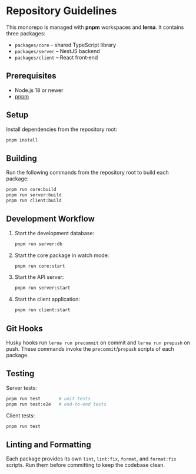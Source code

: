 # Repository Guidelines

This monorepo is managed with **pnpm** workspaces and **lerna**. It contains three packages:

- `packages/core` – shared TypeScript library
- `packages/server` – NestJS backend
- `packages/client` – React front‑end

## Prerequisites

- Node.js 18 or newer
- [pnpm](https://pnpm.io)

## Setup

Install dependencies from the repository root:

```bash
pnpm install
```

## Building

Run the following commands from the repository root to build each package:

```bash
pnpm run core:build
pnpm run server:build
pnpm run client:build
```

## Development Workflow

1. Start the development database:
   ```bash
   pnpm run server:db
   ```
2. Start the core package in watch mode:
   ```bash
   pnpm run core:start
   ```
3. Start the API server:
   ```bash
   pnpm run server:start
   ```
4. Start the client application:
   ```bash
   pnpm run client:start
   ```

## Git Hooks

Husky hooks run `lerna run precommit` on commit and `lerna run prepush` on push. These commands invoke the `precommit`/`prepush` scripts of each package.

## Testing

Server tests:

```bash
pnpm run test       # unit tests
pnpm run test:e2e   # end-to-end tests
```

Client tests:

```bash
pnpm run test
```

## Linting and Formatting

Each package provides its own `lint`, `lint:fix`, `format`, and `format:fix` scripts. Run them before committing to keep the codebase clean.
